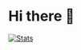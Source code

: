 # Hi there 👋

[![Stats](https://blbrdv.github.io/true-github-stats/stats.svg)](https://github.com/blbrdv?tab=repositories)
